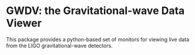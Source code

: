 GWDV: the Gravitational-wave Data Viewer
========================================

This package provides a python-based set of monitors for viewing live data from the LIGO gravitational-wave detectors.
